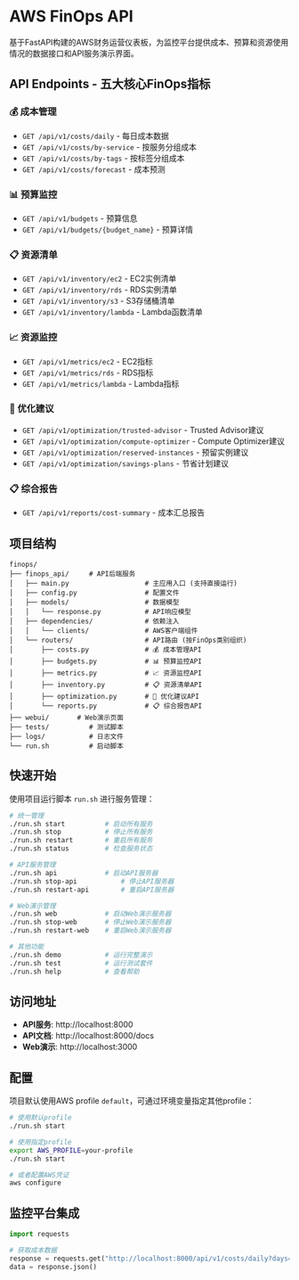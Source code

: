 # AWS FinOps API

基于FastAPI构建的AWS财务运营仪表板，为监控平台提供成本、预算和资源使用情况的数据接口和API服务演示界面。

## API Endpoints - 五大核心FinOps指标

### 💰 成本管理
- `GET /api/v1/costs/daily` - 每日成本数据
- `GET /api/v1/costs/by-service` - 按服务分组成本
- `GET /api/v1/costs/by-tags` - 按标签分组成本
- `GET /api/v1/costs/forecast` - 成本预测

### 📊 预算监控
- `GET /api/v1/budgets` - 预算信息
- `GET /api/v1/budgets/{budget_name}` - 预算详情

### 📋 资源清单
- `GET /api/v1/inventory/ec2` - EC2实例清单
- `GET /api/v1/inventory/rds` - RDS实例清单
- `GET /api/v1/inventory/s3` - S3存储桶清单
- `GET /api/v1/inventory/lambda` - Lambda函数清单

### 📈 资源监控
- `GET /api/v1/metrics/ec2` - EC2指标
- `GET /api/v1/metrics/rds` - RDS指标
- `GET /api/v1/metrics/lambda` - Lambda指标

### 🎯 优化建议
- `GET /api/v1/optimization/trusted-advisor` - Trusted Advisor建议
- `GET /api/v1/optimization/compute-optimizer` - Compute Optimizer建议
- `GET /api/v1/optimization/reserved-instances` - 预留实例建议
- `GET /api/v1/optimization/savings-plans` - 节省计划建议

### 📋 综合报告
- `GET /api/v1/reports/cost-summary` - 成本汇总报告

## 项目结构

```
finops/
├── finops_api/     # API后端服务
│   ├── main.py                   # 主应用入口 (支持直接运行)
│   ├── config.py                 # 配置文件
│   ├── models/                   # 数据模型
│   │   └── response.py           # API响应模型
│   ├── dependencies/             # 依赖注入
│   │   └── clients/              # AWS客户端组件
│   └── routers/                  # API路由 (按FinOps类别组织)
│       ├── costs.py              # 💰 成本管理API
│       ├── budgets.py            # 📊 预算监控API
│       ├── metrics.py            # 📈 资源监控API
│       ├── inventory.py          # 📋 资源清单API
│       ├── optimization.py       # 🎯 优化建议API
│       └── reports.py            # 📋 综合报告API
├── webui/       # Web演示页面
├── tests/          # 测试脚本
├── logs/           # 日志文件
└── run.sh          # 启动脚本
```

## 快速开始

使用项目运行脚本 `run.sh` 进行服务管理：

```bash
# 统一管理
./run.sh start          # 启动所有服务
./run.sh stop           # 停止所有服务
./run.sh restart        # 重启所有服务
./run.sh status         # 检查服务状态

# API服务管理
./run.sh api            # 启动API服务器
./run.sh stop-api           # 停止API服务器
./run.sh restart-api        # 重启API服务器

# Web演示管理
./run.sh web            # 启动Web演示服务器
./run.sh stop-web       # 停止Web演示服务器
./run.sh restart-web    # 重启Web演示服务器

# 其他功能
./run.sh demo           # 运行完整演示
./run.sh test           # 运行测试套件
./run.sh help           # 查看帮助
```

## 访问地址

- **API服务**: http://localhost:8000
- **API文档**: http://localhost:8000/docs
- **Web演示**: http://localhost:3000

## 配置

项目默认使用AWS profile `default`，可通过环境变量指定其他profile：

```bash
# 使用默认profile
./run.sh start

# 使用指定profile
export AWS_PROFILE=your-profile
./run.sh start

# 或者配置AWS凭证
aws configure
```

## 监控平台集成

```python
import requests

# 获取成本数据
response = requests.get("http://localhost:8000/api/v1/costs/daily?days=7")
data = response.json()
```
